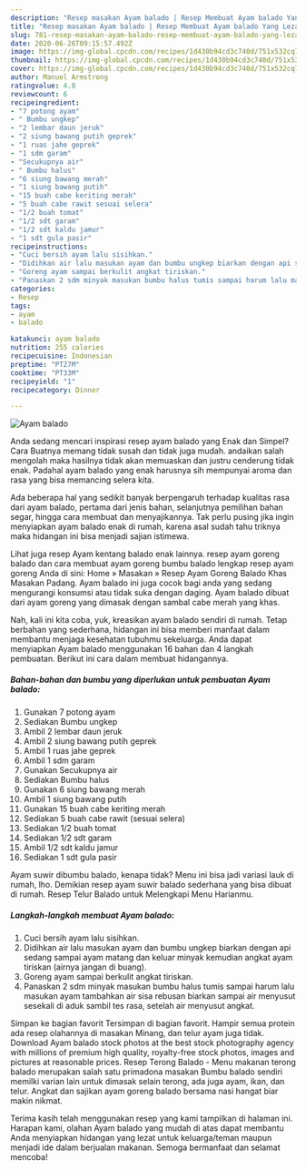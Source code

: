 ```yaml
---
description: "Resep masakan Ayam balado | Resep Membuat Ayam balado Yang Lezat"
title: "Resep masakan Ayam balado | Resep Membuat Ayam balado Yang Lezat"
slug: 781-resep-masakan-ayam-balado-resep-membuat-ayam-balado-yang-lezat
date: 2020-06-26T09:15:57.492Z
image: https://img-global.cpcdn.com/recipes/1d430b94cd3c740d/751x532cq70/ayam-balado-foto-resep-utama.jpg
thumbnail: https://img-global.cpcdn.com/recipes/1d430b94cd3c740d/751x532cq70/ayam-balado-foto-resep-utama.jpg
cover: https://img-global.cpcdn.com/recipes/1d430b94cd3c740d/751x532cq70/ayam-balado-foto-resep-utama.jpg
author: Manuel Armstrong
ratingvalue: 4.8
reviewcount: 6
recipeingredient:
- "7 potong ayam"
- " Bumbu ungkep"
- "2 lembar daun jeruk"
- "2 siung bawang putih geprek"
- "1 ruas jahe geprek"
- "1 sdm garam"
- "Secukupnya air"
- " Bumbu halus"
- "6 siung bawang merah"
- "1 siung bawang putih"
- "15 buah cabe keriting merah"
- "5 buah cabe rawit sesuai selera"
- "1/2 buah tomat"
- "1/2 sdt garam"
- "1/2 sdt kaldu jamur"
- "1 sdt gula pasir"
recipeinstructions:
- "Cuci bersih ayam lalu sisihkan."
- "Didihkan air lalu masukan ayam dan bumbu ungkep biarkan dengan api sedang sampai ayam matang dan keluar minyak kemudian angkat ayam tiriskan (airnya jangan di buang)."
- "Goreng ayam sampai berkulit angkat tiriskan."
- "Panaskan 2 sdm minyak masukan bumbu halus tumis sampai harum lalu masukan ayam tambahkan air sisa rebusan biarkan sampai air menyusut sesekali di aduk sambil tes rasa, setelah air menyusut angkat."
categories:
- Resep
tags:
- ayam
- balado

katakunci: ayam balado 
nutrition: 255 calories
recipecuisine: Indonesian
preptime: "PT27M"
cooktime: "PT33M"
recipeyield: "1"
recipecategory: Dinner

---
```



![Ayam balado](https://img-global.cpcdn.com/recipes/1d430b94cd3c740d/751x532cq70/ayam-balado-foto-resep-utama.jpg)

Anda sedang mencari inspirasi resep ayam balado yang Enak dan Simpel? Cara Buatnya memang tidak susah dan tidak juga mudah. andaikan salah mengolah maka hasilnya tidak akan memuaskan dan justru cenderung tidak enak. Padahal ayam balado yang enak harusnya sih mempunyai aroma dan rasa yang bisa memancing selera kita.

Ada beberapa hal yang sedikit banyak berpengaruh terhadap kualitas rasa dari ayam balado, pertama dari jenis bahan, selanjutnya pemilihan bahan segar, hingga cara membuat dan menyajikannya. Tak perlu pusing jika ingin menyiapkan ayam balado enak di rumah, karena asal sudah tahu triknya maka hidangan ini bisa menjadi sajian istimewa.

Lihat juga resep Ayam kentang balado enak lainnya. resep ayam goreng balado dan cara membuat ayam goreng bumbu balado lengkap resep ayam goreng Anda di sini: Home » Masakan » Resep Ayam Goreng Balado Khas Masakan Padang. Ayam balado ini juga cocok bagi anda yang sedang mengurangi konsumsi atau tidak suka dengan daging. Ayam balado dibuat dari ayam goreng yang dimasak dengan sambal cabe merah yang khas.


Nah, kali ini kita coba, yuk, kreasikan ayam balado sendiri di rumah. Tetap berbahan yang sederhana, hidangan ini bisa memberi manfaat dalam membantu menjaga kesehatan tubuhmu sekeluarga. Anda dapat menyiapkan Ayam balado menggunakan 16 bahan dan 4 langkah pembuatan. Berikut ini cara dalam membuat hidangannya.

<!--inarticleads1-->

##### Bahan-bahan dan bumbu yang diperlukan untuk pembuatan Ayam balado:

1. Gunakan 7 potong ayam
1. Sediakan  Bumbu ungkep
1. Ambil 2 lembar daun jeruk
1. Ambil 2 siung bawang putih geprek
1. Ambil 1 ruas jahe geprek
1. Ambil 1 sdm garam
1. Gunakan Secukupnya air
1. Sediakan  Bumbu halus
1. Gunakan 6 siung bawang merah
1. Ambil 1 siung bawang putih
1. Gunakan 15 buah cabe keriting merah
1. Sediakan 5 buah cabe rawit (sesuai selera)
1. Sediakan 1/2 buah tomat
1. Sediakan 1/2 sdt garam
1. Ambil 1/2 sdt kaldu jamur
1. Sediakan 1 sdt gula pasir


Ayam suwir dibumbu balado, kenapa tidak? Menu ini bisa jadi variasi lauk di rumah, lho. Demikian resep ayam suwir balado sederhana yang bisa dibuat di rumah. Resep Telur Balado untuk Melengkapi Menu Harianmu. 

<!--inarticleads2-->

##### Langkah-langkah membuat Ayam balado:

1. Cuci bersih ayam lalu sisihkan.
1. Didihkan air lalu masukan ayam dan bumbu ungkep biarkan dengan api sedang sampai ayam matang dan keluar minyak kemudian angkat ayam tiriskan (airnya jangan di buang).
1. Goreng ayam sampai berkulit angkat tiriskan.
1. Panaskan 2 sdm minyak masukan bumbu halus tumis sampai harum lalu masukan ayam tambahkan air sisa rebusan biarkan sampai air menyusut sesekali di aduk sambil tes rasa, setelah air menyusut angkat.


Simpan ke bagian favorit Tersimpan di bagian favorit. Hampir semua protein ada resep olahannya di masakan Minang, dan telur ayam juga tidak. Download Ayam balado stock photos at the best stock photography agency with millions of premium high quality, royalty-free stock photos, images and pictures at reasonable prices. Resep Terong Balado - Menu makanan terong balado merupakan salah satu primadona masakan Bumbu balado sendiri memilki varian lain untuk dimasak selain terong, ada juga ayam, ikan, dan telur. Angkat dan sajikan ayam goreng balado bersama nasi hangat biar makin nikmat. 

Terima kasih telah menggunakan resep yang kami tampilkan di halaman ini. Harapan kami, olahan Ayam balado yang mudah di atas dapat membantu Anda menyiapkan hidangan yang lezat untuk keluarga/teman maupun menjadi ide dalam berjualan makanan. Semoga bermanfaat dan selamat mencoba!
